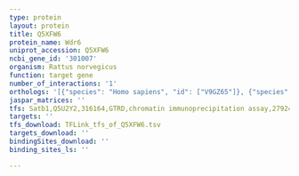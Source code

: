 ```yaml
---
type: protein
layout: protein
title: Q5XFW6
protein_name: Wdr6
uniprot_accession: Q5XFW6
ncbi_gene_id: '301007'
organism: Rattus norvegicus
function: target gene
number_of_interactions: '1'
orthologs: '[{"species": "Homo sapiens", "id": ["V9GZ65"]}, {"species": "Danio rerio", "id": ["A9C3T6"]}, {"species": "Mus musculus", "id": ["<a href=\"/protein/q99me2\">Q99ME2</a>"]}, {"species": "Saccharomyces cerevisiae", "id": ["<a href=\"/protein/q08924\">Q08924</a>"]}]'
jaspar_matrices: ''
tfs: Satb1,Q5U2Y2,316164,GTRD,chromatin immunoprecipitation assay,27924024%5Buid%5D,No
targets: ''
tfs_download: TFLink_tfs_of_Q5XFW6.tsv
targets_download: ''
bindingSites_download: ''
binding_sites_ls: ''

---
```

